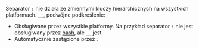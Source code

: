 Separator `:` nie działa ze zmiennymi kluczy hierarchicznych na wszystkich platformach. `__`, podwójne podkreślenie:

* Obsługiwane przez wszystkie platformy. Na przykład separator `:` nie jest obsługiwany przez [bash](https://linuxhint.com/bash-environment-variables/), ale `__` jest.
* Automatycznie zastąpione przez `:`